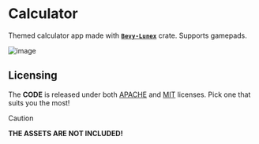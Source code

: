 # Calculator

Themed calculator app made with **[`Bevy-Lunex`](https://github.com/bytestring-net/bevy_lunex)** crate.
Supports gamepads.

![image](https://github.com/user-attachments/assets/6e9a807b-4017-4670-8df4-860ab45dbc92)

## Licensing

The **CODE** is released under both [APACHE](./LICENSE-APACHE) and [MIT](./LICENSE-MIT) licenses. Pick one that suits you the most!

> [!CAUTION]
> **THE ASSETS ARE NOT INCLUDED!**